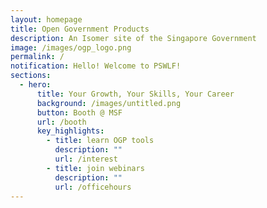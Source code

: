 ```yaml
---
layout: homepage
title: Open Government Products
description: An Isomer site of the Singapore Government
image: /images/ogp_logo.png
permalink: /
notification: Hello! Welcome to PSWLF!
sections:
  - hero:
      title: Your Growth, Your Skills, Your Career
      background: /images/untitled.png
      button: Booth @ MSF
      url: /booth
      key_highlights:
        - title: learn OGP tools
          description: ""
          url: /interest
        - title: join webinars
          description: ""
          url: /officehours
---
```

